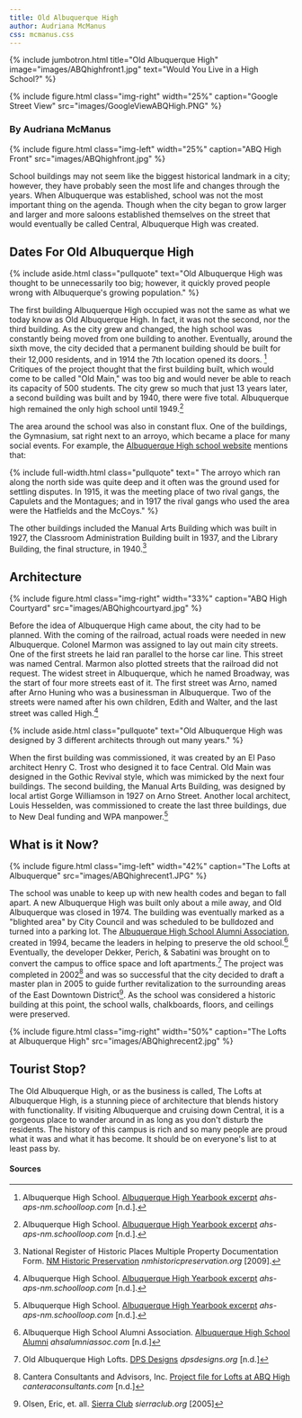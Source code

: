 ```yaml
---
title: Old Albuquerque High
author: Audriana McManus
css: mcmanus.css
---
```


{% include jumbotron.html
title="Old Albuquerque High"
image="images/ABQhighfront1.jpg"
text="Would You Live in a High School?"
%} 

{% include figure.html
  class="img-right"
  width="25%"
  caption="Google Street View"
  src="images/GoogleViewABQHigh.PNG"
%}




### By Audriana McManus  

{% include figure.html
  class="img-left"
  width="25%"
  caption="ABQ High Front"
  src="images/ABQhighfront.jpg"
%}

School buildings may not seem like the biggest historical landmark in a city; however, they have probably seen the most life and changes through the years. When Albuquerque was established, school was not the most important thing on the agenda. Though when the city began to grow larger and larger and more saloons established themselves on the street that would eventually be called Central, Albuquerque High was created.













## Dates For Old Albuquerque High

{% include aside.html
  class="pullquote"
  text="Old Albuquerque High was thought to be unnecessarily too big; however, it quickly proved people wrong with Albuquerque's growing population."
  %}

The first building Albuquerque High occupied was not the same as what we today know as Old Albuquerque High. In fact, it was not the second, nor the third building. As the city grew and changed, the high school was constantly being moved from one building to another. Eventually, around the sixth move, the city decided that a permanent building should be built for their 12,000 residents, and in 1914 the 7th location opened its doors. [^batman1] Critiques of the project thought that the first building built, which would come to be called "Old Main," was too big and would never be able to reach its capacity of 500 students. The city grew so much that just 13 years later, a second building was built and by 1940, there were five total. Albuquerque high remained the only high school until 1949.[^batman2]

The area around the school was also in constant flux. One of the buildings, the Gymnasium, sat right next to an arroyo, which became a place for many social events. For example, the [Albuquerque High school website](https://ahs-aps-nm.schoolloop.com/history) mentions that:

{% include full-width.html
  class="pullquote"
  text=" The arroyo which ran along the north side was quite deep and it often was the ground used for settling disputes. In 1915, it was the meeting place of two rival gangs, the Capulets and the Montagues; and in 1917 the rival gangs who used the area were the Hatfields and the McCoys."
%}

The other buildings included the Manual Arts Building which was built in 1927, the Classroom Administration Building built in 1937, and the Library Building, the final structure, in 1940.[^catwoman1]


## Architecture

{% include figure.html
class="img-right"
width="33%"
caption="ABQ High Courtyard"
src="images/ABQhighcourtyard.jpg"
%}


Before the idea of Albuquerque High came about, the city had to be planned. With the coming of the railroad, actual roads were needed in new Albuquerque. Colonel Marmon was assigned to lay out main city streets. One of the first streets he laid ran parallel to the horse car line. This street was named Central. Marmon also plotted streets that the railroad did not request. The widest street in Albuquerque, which he named Broadway, was the start of four more streets east of it. The first street was Arno, named after Arno Huning who was a businessman in Albuquerque. Two of the streets were named after his own children, Edith and Walter, and the last street was called High.[^batman3]

{% include aside.html
  class="pullquote"
  text="Old Albuquerque High was designed by 3 different architects through out many years."
  %}

When the first building was commissioned, it was created by an El Paso architect Henry C. Trost who designed it to face Central. Old Main was designed in the Gothic Revival style, which was mimicked by the next four buildings. The second building, the Manual Arts Building, was designed by local artist Gorge Williamson in 1927 on Arno Street. Another local architect, Louis Hesselden, was commissioned to create the last three buildings, due to New Deal funding and WPA manpower.[^batman4]

## What is it Now?

{% include figure.html
class="img-left"
width="42%"
caption="The Lofts at Albuquerque"
src="images/ABQhighrecent1.JPG"
%}

The school was unable to keep up with new health codes and began to fall apart. A new Albuquerque High was built only about a mile away, and Old Albuquerque was closed in 1974. The building was eventually marked as a "blighted area" by City Council and was scheduled to be bulldozed and turned into a parking lot. The [Albuquerque High School Alumni Association](http://www.ahsalumniassoc.com/index.html), created in 1994, became the leaders in helping to preserve the old school.[^batgirl1] Eventually, the developer Dekker, Perich, & Sabatini was brought on to convert the campus to office space and loft apartments.[^redhood1] The project was completed in 2002[^joker1] and was so successful that the city decided to draft a master plan in 2005 to guide further revitalization to the surrounding areas of the East Downtown District[^poisonivy1]. As the school was considered a historic building at this point, the school walls, chalkboards, floors, and ceilings were preserved.  

{% include figure.html
class="img-right"
width="50%"
caption="The Lofts at Albuquerque High"
src="images/ABQhighrecent2.jpg"
%}

## Tourist Stop?

The Old Albuquerque High, or as the business is called, The Lofts at Albuquerque High, is a stunning piece of architecture that blends history with functionality. If visiting Albuquerque and cruising down Central, it is a gorgeous place to wander around in as long as you don't disturb the residents. The history of this campus is rich and so many people are proud what it was and what it has become. It should be on everyone's list to at least pass by.

#### Sources

[^catwoman1]: National Register of Historic Places Multiple Property Documentation Form. [NM Historic Preservation](http://www.nmhistoricpreservation.org/assets/files/historic-contexts-and-reports/NM_Bernalillo-County_Historic-and-Architectural-Resources-of-Central-Albuquerque_1880-1970_MPDF.pdf) *nmhistoricpreservation.org* [2009].

[^poisonivy1]: Olsen, Eric, et. all. [Sierra Club](http://vault.sierraclub.org/sprawl/report05/buildingbetter.pdf) *sierraclub.org* [2005]

[^redhood1]: Old Albuquerque High Lofts. [DPS Designs](https://www.dpsdesign.org/what-we-create/old-albuquerque-high-lofts) *dpsdesigns.org* [n.d.]

[^batman1]: Albuquerque High School. [Albuquerque High Yearbook excerpt](https://ahs-aps-nm.schoolloop.com/history) *ahs-aps-nm.schoolloop.com* [n.d.].

[^batman2]: Albuquerque High School. [Albuquerque High Yearbook excerpt](https://ahs-aps-nm.schoolloop.com/history) *ahs-aps-nm.schoolloop.com* [n.d.].

[^batman3]: Albuquerque High School. [Albuquerque High Yearbook excerpt](https://ahs-aps-nm.schoolloop.com/history) *ahs-aps-nm.schoolloop.com* [n.d.].

[^batman4]: Albuquerque High School. [Albuquerque High Yearbook excerpt](https://ahs-aps-nm.schoolloop.com/history) *ahs-aps-nm.schoolloop.com* [n.d.].

[^batgirl1]: Albuquerque High School Alumni Association. [Albuquerque High School Alumni](http://www.ahsalumniassoc.com/History.html) *ahsalumniassoc.com* [n.d.]

[^joker1]: Cantera Consultants and Advisors, Inc. [Project file for Lofts at ABQ High](http://www.canteraconsultants.com/casestudies/index_AHSApartments.htm) *canteraconsultants.com* [n.d.]
